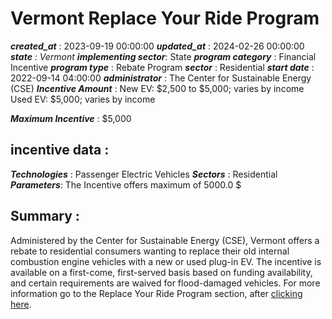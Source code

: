 # Vermont Replace Your Ride Program 
 ***created_at*** : 2023-09-19 00:00:00 
 ***updated_at*** : 2024-02-26 00:00:00 
 ***state** : Vermont 
 **implementing sector***: State 
 ***program category*** : Financial Incentive 
 ***program type*** : Rebate Program 
 ***sector*** : Residential 
 ***start date*** : 2022-09-14 04:00:00 
 ***administrator*** : The Center for Sustainable Energy (CSE) 
 ***Incentive Amount*** : New EV: $2,500 to $5,000; varies by income  
Used EV: $5,000; varies by income

 
 ***Maximum Incentive*** : $5,000

 
 ## incentive data : 
 ***Technologies*** : Passenger Electric Vehicles 
 ***Sectors*** : Residential 
 ***Parameters***: The Incentive offers maximum of 5000.0 $ 
 
 ## Summary : 
 Administered by the Center for Sustainable Energy (CSE), Vermont offers a
rebate to residential consumers wanting to replace their old internal
combustion engine vehicles with a new or used plug-in EV. The incentive is
available on a first-come, first-served basis based on funding availability,
and certain requirements are waived for flood-damaged vehicles. For more
information go to the Replace Your Ride Program section, after [clicking
here](https://www.driveelectricvt.com/incentives/vermont-state-incentives).

 
 